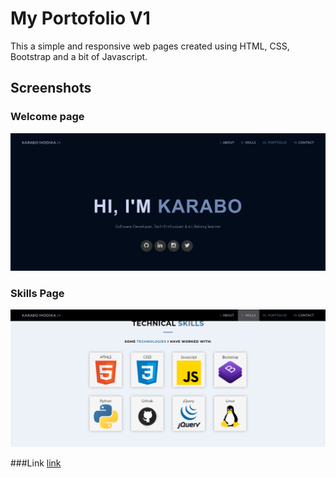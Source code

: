 # My Portofolio V1

This a simple and responsive web pages created using HTML, CSS, Bootstrap and a bit of Javascript. 

## Screenshots
### Welcome page 
![Home Page](./img/Home.png)

### Skills Page
![Home Page](./img/skills_page.png)

###Link
[link](https://cheerful-rolypoly-26e809.netlify.app/)
